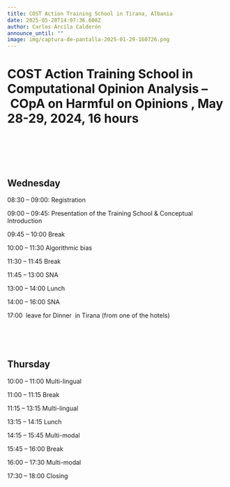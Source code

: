 ```yaml
---
title: COST Action Training School in Tirana, Albania
date: 2025-05-28T14:07:36.608Z
author: Carlos Arcila Calderón
announce_until: ""
image: img/captura-de-pantalla-2025-01-29-160726.png
---
```

# **COST Action Training School in Computational Opinion Analysis – COpA on Harmful on Opinions , May 28-29, 2024, 16 hours** 

##  ﻿

 ﻿

## Wednesday

08:30 – 09:00: Registration 

09:00 – 09:45: Presentation of the Training School & Conceptual Introduction

09:45 – 10:00 Break

10:00 – 11:30 Algorithmic bias

11:30 – 11:45 Break

11:45 – 13:00 SNA

13:00 – 14:00 Lunch

14:00 – 16:00 SNA

17:00  leave for Dinner  in Tirana (from one of the hotels)

 ﻿

 ﻿

## Thursday

10:00 – 11:00 Multi-lingual

11:00 – 11:15 Break

11:15 – 13:15 Multi-lingual

13:15 – 14:15 Lunch

14:15 – 15:45 Multi-modal

15:45 – 16:00 Break

16:00 – 17:30 Multi-modal

17:30 – 18:00 Closing
